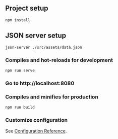 ## Project setup
```
npm install
```

## JSON server setup
```
json-server ./src/assets/data.json
```

### Compiles and hot-reloads for development
```
npm run serve
```

### Go to http://localhost:8080

### Compiles and minifies for production
```
npm run build
```

### Customize configuration
See [Configuration Reference](https://cli.vuejs.org/config/).
